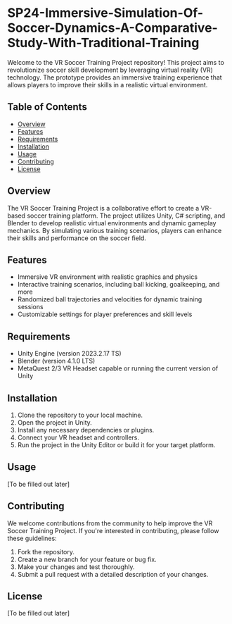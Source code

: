 # SP24-Immersive-Simulation-Of-Soccer-Dynamics-A-Comparative-Study-With-Traditional-Training

Welcome to the VR Soccer Training Project repository! This project aims to revolutionize soccer skill development by leveraging virtual reality (VR) technology. The prototype provides an immersive training experience that allows players to improve their skills in a realistic virtual environment.

## Table of Contents

- [Overview](#overview)
- [Features](#features)
- [Requirements](#requirements)
- [Installation](#installation)
- [Usage](#usage)
- [Contributing](#contributing)
- [License](#license)

## Overview

The VR Soccer Training Project is a collaborative effort to create a VR-based soccer training platform. The project utilizes Unity, C# scripting, and Blender to develop realistic virtual environments and dynamic gameplay mechanics. By simulating various training scenarios, players can enhance their skills and performance on the soccer field.

## Features

- Immersive VR environment with realistic graphics and physics
- Interactive training scenarios, including ball kicking, goalkeeping, and more
- Randomized ball trajectories and velocities for dynamic training sessions
- Customizable settings for player preferences and skill levels

## Requirements

- Unity Engine (version 2023.2.17 TS)
- Blender (version 4.1.0 LTS)
- MetaQuest 2/3 VR Headset capable or running the current version of Unity

## Installation

1. Clone the repository to your local machine.
2. Open the project in Unity.
3. Install any necessary dependencies or plugins.
4. Connect your VR headset and controllers.
5. Run the project in the Unity Editor or build it for your target platform.

## Usage

[To be filled out later]

## Contributing

We welcome contributions from the community to help improve the VR Soccer Training Project. If you're interested in contributing, please follow these guidelines:

1. Fork the repository.
2. Create a new branch for your feature or bug fix.
3. Make your changes and test thoroughly.
4. Submit a pull request with a detailed description of your changes.

## License

[To be filled out later]
